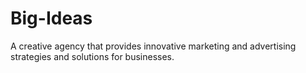 # Big-Ideas
A creative agency that provides innovative marketing and advertising strategies and solutions for businesses.
